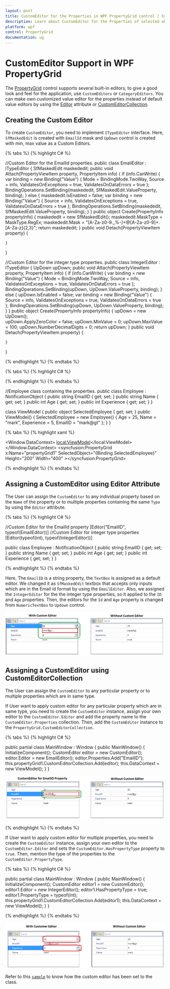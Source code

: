 ```yaml
---
layout: post
title: CustomEditor for the Properties in WPF PropertyGrid control | Syncfusion
description: Learn about CustomEditor for the Properties of selected object in Syncfusion WPF PropertyGrid control and more details.
platform: wpf
control: PropertyGrid 
documentation: ug
---
```


# CustomEditor Support in WPF PropertyGrid

The [PropertyGrid](https://www.syncfusion.com/wpf-ui-controls/propertygrid) control supports several built-in editors, to give a good look and feel for the application, use `CustomEditors` or `CategoryEditors`. You can make own customized value editor for the properties instead of default value editors by using the [Editor](https://docs.microsoft.com/en-us/dotnet/api/system.componentmodel.editorattribute?view=netframework-4.8) attribute or [CustomEditorCollection](https://help.syncfusion.com/cr/wpf/Syncfusion.PropertyGrid.Wpf~Syncfusion.Windows.PropertyGrid.PropertyGrid~CustomEditorCollection.html).

## Creating the Custom Editor 

To create `CustomEditor`, you need to implement `ITypeEditor` interface. Here, `SfMaskedEdit` is created with `EmailId` mask and `UpDown` control is created with min, max value as a Custom Editors.

{% tabs %}
{% highlight C# %}

//Custom Editor for the EmailId properties.
public class EmailEditor : ITypeEditor
{
    SfMaskedEdit maskededit;
    public void Attach(PropertyViewItem property, PropertyItem info)
    {
        if (info.CanWrite)
        {
            var binding = new Binding("Value") { Mode = BindingMode.TwoWay, Source = info, ValidatesOnExceptions = true, ValidatesOnDataErrors = true };
            BindingOperations.SetBinding(maskededit, SfMaskedEdit.ValueProperty, binding);
        }
        else
        {
            maskededit.IsEnabled = false;
            var binding = new Binding("Value") { Source = info, ValidatesOnExceptions = true, ValidatesOnDataErrors = true };
            BindingOperations.SetBinding(maskededit, SfMaskedEdit.ValueProperty, binding);
        }
    }
    public object Create(PropertyInfo propertyInfo)
    {
        maskededit = new SfMaskedEdit();
        maskededit.MaskType = MaskType.RegEx;
        maskededit.Mask = "[A-Za-z0-9._%-]+@[A-Za-z0-9]+.[A-Za-z]{2,3}";
        return maskededit;
    }
    public void Detach(PropertyViewItem property)
    {

    }
}

//Custom Editor for the integer type properties.
public class IntegerEditor : ITypeEditor
{
    UpDown upDown;
    public void Attach(PropertyViewItem property, PropertyItem info)
    {
        if (info.CanWrite)
        {
            var binding = new Binding("Value") { Mode = BindingMode.TwoWay, Source = info, ValidatesOnExceptions = true, ValidatesOnDataErrors = true };
            BindingOperations.SetBinding(upDown, UpDown.ValueProperty, binding);
        }
        else
        {
            upDown.IsEnabled = false;
            var binding = new Binding("Value") { Source = info, ValidatesOnExceptions = true, ValidatesOnDataErrors = true };
            BindingOperations.SetBinding(upDown, UpDown.ValueProperty, binding);
        }
    }
    public object Create(PropertyInfo propertyInfo)
    {
        upDown = new UpDown();  
        upDown.ApplyZeroColor = false;
        upDown.MinValue = 0;
        upDown.MaxValue = 100;
        upDown.NumberDecimalDigits = 0;
        return upDown;
    }
    public void Detach(PropertyViewItem property)
    {

    }
}

{% endhighlight  %}
{% endtabs %}

{% tabs %}
{% highlight C# %}

{% endhighlight  %}
{% endtabs %}

//Employee class containing the properties.
public class Employee : NotificationObject
{
    public string EmailID { get; set; }
    public string Name { get; set; }
    public int Age { get; set; }
    public int Experience { get; set; }
}

class ViewModel
{
    public object SelectedEmployee { get; set; }
    public ViewModel()
    {
        SelectedEmployee = new Employee() { Age = 25, Name = "mark", Experience = 5, EmailID = "mark@gt" };
    }
}

{% tabs %}
{% highlight xaml %}

<Window xmlns="http://schemas.microsoft.com/winfx/2006/xaml/presentation"
        xmlns:x="http://schemas.microsoft.com/winfx/2006/xaml"
        xmlns:d="http://schemas.microsoft.com/expression/blend/2008"
        xmlns:mc="http://schemas.openxmlformats.org/markup-compatibility/2006"
        xmlns:syncfusion="http://schemas.syncfusion.com/wpf"
        mc:Ignorable="d"
        Title="MainWindow" Height="450" Width="800">
    <Window.DataContext>
        <local:ViewModel></local:ViewModel>
    </Window.DataContext>
    <Grid>
        <syncfusion:PropertyGrid x:Name="propertyGrid1" SelectedObject="{Binding SelectedEmployee}" Height="200" Width="400" ></syncfusion:PropertyGrid>
    </Grid>
</Window>

{% endhighlight  %}
{% endtabs %}

## Assigning a CustomEditor using Editor Attribute

The User can assign the `CustomEditor` to any individual property based on the `Name` of the property or to multiple properties containing the same `Type` by using the `Editor` attribute.

{% tabs %}
{% highlight C# %}

//Custom Editor for the EmailId property 
[Editor("EmailID", typeof(EmailEditor))]
//Custom Editor for integer type properties
[Editor(typeof(int), typeof(IntegerEditor))]

public class Employee : NotificationObject
{
    public string EmailID { get; set; }
    public string Name { get; set; }
    public int Age { get; set; }
    public int Experience { get; set; }
}

{% endhighlight  %}
{% endtabs %}

Here, The `EmailID` is a string property, the `TextBox` is assigned as a default editor. We changed it as `SfMaskedEdit` textbox that accepts only inputs which are in the Email id format by using the `EmailEditor`. Also, we assigned the `IntegerEditor` for the  the integer type properties, so it applied to the `ID` and `Age` properties. Then, the editors for the `Id` and `Age` property is changed from `NumericTextBox` to `Updown` control.

![Property grid with specified custom attribute](CustomEditor-support_images/CustomEditor-Attribute.png)

## Assigning a CustomEditor using CustomEditorCollection

The User can assign the `CustomEditor` to any particular property or to multiple properties which are in same type. 

If User want to apply custom editor for any particular property which are in same type, you need to create the `CustomEditor` instance, assign your own editor to the `CustomEditor.Editor` and add the property name to the `CustomEditor.Properties` collection. Then, add the `CustomEditor` instance to the `PropertyGrid.CustomEditorCollection`.

{% tabs %}
{% highlight C# %}

public partial class MainWindow : Window
{
    public MainWindow()
    {
        InitializeComponent();
        CustomEditor editor = new CustomEditor();
        editor.Editor = new EmailEditor();
        editor.Properties.Add("EmailID");
        this.propertyGrid1.CustomEditorCollection.Add(editor);
        this.DataContext = new ViewModel();
    }
}

![CustomEditor applied for EmailID property](CustomEditor-support_images/CustomEditor-Collection1.png)


{% endhighlight  %}
{% endtabs %}

If User want to apply custom editor for multiple properties, you need to create the `CustomEditor` instance, assign your own editor to the `CustomEditor.Editor` and sets the `CustomEditor.HasPropertyType`  property  to `true`. Then, mention the type of the properties to the `CustomEditor.PropertyType`.

{% tabs %}
{% highlight C# %}

public partial class MainWindow : Window
{
    public MainWindow()
    {
        InitializeComponent();
        CustomEditor editor1 = new CustomEditor();
        editor1.Editor = new IntegerEditor();
        editor1.HasPropertyType = true;
        editor1.PropertyType = typeof(int);
        this.propertyGrid1.CustomEditorCollection.Add(editor1);
        this.DataContext = new ViewModel();
    }
}

{% endhighlight  %}
{% endtabs %}

![CustomEditor applied for integer type properties](CustomEditor-support_images/CustomEditor-Collection2.png)

Refer to this [`sample`](https://github.com/SyncfusionExamples/How-to-set-custom-editor-for-properties-through-EditorAttribute-in-WPF-PropertyGrid) to know how the custom editor has been set to the class.

